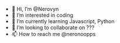 - 👋 Hi, I’m @Nerovyn
- 👀 I’m interested in coding
- 🌱 I’m currently learning Javascript, Python
- 💞️ I’m looking to collaborate on ???
- 📫 How to reach me @neronoopps

<!---
Nerovyn/Nerovyn is a ✨ special ✨ repository because its `README.md` (this file) appears on your GitHub profile.
You can click the Preview link to take a look at your changes.
--->
